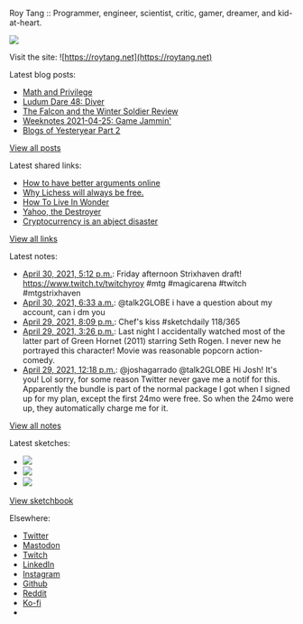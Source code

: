 Roy Tang :: Programmer, engineer, scientist, critic, gamer, dreamer, and kid-at-heart.

![](https://roytang.net/static/img/profile.jpg)

Visit the site: ![https://roytang.net](https://roytang.net)

Latest blog posts:

- [Math and Privilege](https://roytang.net/2021/04/math-privilege/)
- [Ludum Dare 48: Diver](https://roytang.net/2021/04/ludum-dare-48-diver/)
- [The Falcon and the Winter Soldier Review](https://roytang.net/2021/04/fatws/)
- [Weeknotes 2021-04-25: Game Jammin&#x27;](https://roytang.net/2021/04/weeknotes-2021-04-25/)
- [Blogs of Yesteryear Part 2](https://roytang.net/2021/04/blogs-of-yesteryear-2/)

[View all posts](https://roytang.net/blog)

Latest shared links:

- [How to have better arguments online](https://roytang.net/2021/04/how-to-have-better-arguments-online/)
- [Why Lichess will always be free.](https://roytang.net/2021/04/why-lichess-will-always-be-free/)
- [How To Live In Wonder](https://roytang.net/2021/04/how-to-live-in-wonder/)
- [Yahoo, the Destroyer](https://roytang.net/2021/04/yahoo-the-destroyer/)
- [Cryptocurrency is an abject disaster](https://roytang.net/2021/04/cryptocurrency-is-an-abject-disaster/)

[View all links](https://roytang.net/links)

Latest notes:

- [April 30, 2021, 5:12 p.m.](https://roytang.net/2021/04/1388058552070201344/): Friday afternoon Strixhaven draft! https://www.twitch.tv/twitchyroy #mtg #magicarena #twitch #mtgstrixhaven
- [April 30, 2021, 6:33 a.m.](https://roytang.net/2021/04/1387897882141880321/): @talk2GLOBE i have a question about my account, can i dm you
- [April 29, 2021, 8:09 p.m.](https://roytang.net/2021/04/1387740912625750017/): Chef&#x27;s kiss #sketchdaily 118/365
- [April 29, 2021, 3:26 p.m.](https://roytang.net/2021/04/3bf3bc036db88610a1c7b3474555eb69/): Last night I accidentally watched most of the latter part of Green Hornet (2011) starring Seth Rogen. I never new he portrayed this character! Movie was reasonable popcorn action-comedy.
- [April 29, 2021, 12:18 p.m.](https://roytang.net/2021/04/1387622193379430401/): @joshagarrado @talk2GLOBE Hi Josh! It&#x27;s you! Lol sorry, for some reason Twitter never gave me a notif for this. Apparently the bundle is part of the normal package I got when I signed up for my plan, except the first 24mo were free. So when the 24mo were up, they automatically charge me for it.

[View all notes](https://roytang.net/notes)

Latest sketches:


- ![](https://roytang.net/media/cache/f0/17/f017d743e02da146800619d41f413d22.jpg)
- ![](https://roytang.net/media/cache/c4/3e/c43ed3c1f666e0ad72e8402c67fc89d4.jpg)
- ![](https://roytang.net/media/cache/19/1f/191fd65a6f30ab2648d9dd58414d6363.jpg)

[View sketchbook](https://roytang.net/albums/sketchbook)


Elsewhere:

- [Twitter](https://twitter.com/roytang)
- [Mastodon](https://mastodon.technology/@roytang)
- [Twitch](https://twitch.tv/twitchyroy)
- [LinkedIn](https://www.linkedin.com/in/roytang)
- [Instagram](https://instagram.com/roytang0400)
- [Github](https://github.com/roytang)
- [Reddit](https://reddit.com/u/hungryroy)
- [Ko-fi](https://ko-fi.com/roytang)
- [](mailto:hello@roytang.net)